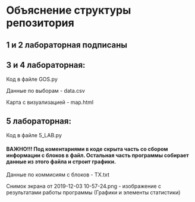 # Объяснение структуры репозитория

## 1 и 2 лабораторная подписаны

## 3 и 4 лабораторная:
Код в файле GOS.py

Данные по выборам - data.csv

Карта с визуализацией - map.html

## 5 лабораторная:

Код в файле 5_LAB.py

#### ВАЖНО!!! Под коментариями в коде скрыта часть со сбором информации с блоков в файл. Остальная часть программы собирает данные из этого файла и строит графики.

Данные по коммисиям с блоков - TX.txt

Снимок экрана от 2019-12-03 10-57-24.png - изображение с результатами работы программы (Графики и элементы статистики)
